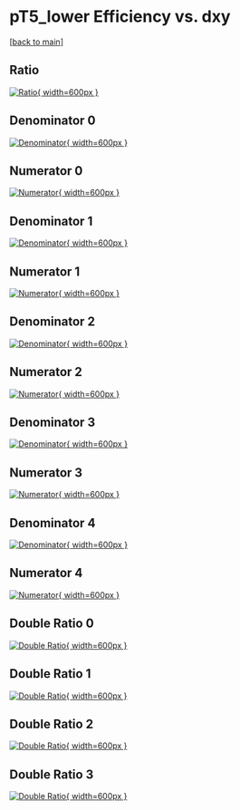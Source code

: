 # pT5_lower Efficiency vs. dxy

[[back to main](./)]



## Ratio

[![Ratio](../mtv/var/pT5_lower_vtr_0_-1_eff_dxy.png){ width=600px }](../mtv/var/pT5_lower_vtr_0_-1_eff_dxy.pdf)

## Denominator 0

[![Denominator](../mtv/den/pT5_lower_vtr_0_-1_eff_dxy_den0.png){ width=600px }](../mtv/den/pT5_lower_vtr_0_-1_eff_dxy_den0.pdf)

## Numerator 0

[![Numerator](../mtv/num/pT5_lower_vtr_0_-1_eff_dxy_num0.png){ width=600px }](../mtv/num/pT5_lower_vtr_0_-1_eff_dxy_num0.pdf)

## Denominator 1

[![Denominator](../mtv/den/pT5_lower_vtr_0_-1_eff_dxy_den1.png){ width=600px }](../mtv/den/pT5_lower_vtr_0_-1_eff_dxy_den1.pdf)

## Numerator 1

[![Numerator](../mtv/num/pT5_lower_vtr_0_-1_eff_dxy_num1.png){ width=600px }](../mtv/num/pT5_lower_vtr_0_-1_eff_dxy_num1.pdf)

## Denominator 2

[![Denominator](../mtv/den/pT5_lower_vtr_0_-1_eff_dxy_den2.png){ width=600px }](../mtv/den/pT5_lower_vtr_0_-1_eff_dxy_den2.pdf)

## Numerator 2

[![Numerator](../mtv/num/pT5_lower_vtr_0_-1_eff_dxy_num2.png){ width=600px }](../mtv/num/pT5_lower_vtr_0_-1_eff_dxy_num2.pdf)

## Denominator 3

[![Denominator](../mtv/den/pT5_lower_vtr_0_-1_eff_dxy_den3.png){ width=600px }](../mtv/den/pT5_lower_vtr_0_-1_eff_dxy_den3.pdf)

## Numerator 3

[![Numerator](../mtv/num/pT5_lower_vtr_0_-1_eff_dxy_num3.png){ width=600px }](../mtv/num/pT5_lower_vtr_0_-1_eff_dxy_num3.pdf)

## Denominator 4

[![Denominator](../mtv/den/pT5_lower_vtr_0_-1_eff_dxy_den4.png){ width=600px }](../mtv/den/pT5_lower_vtr_0_-1_eff_dxy_den4.pdf)

## Numerator 4

[![Numerator](../mtv/num/pT5_lower_vtr_0_-1_eff_dxy_num4.png){ width=600px }](../mtv/num/pT5_lower_vtr_0_-1_eff_dxy_num4.pdf)

## Double Ratio 0

[![Double Ratio](../mtv/ratio/pT5_lower_vtr_0_-1_eff_dxy_ratio0.png){ width=600px }](../mtv/ratio/pT5_lower_vtr_0_-1_eff_dxy_ratio0.pdf)

## Double Ratio 1

[![Double Ratio](../mtv/ratio/pT5_lower_vtr_0_-1_eff_dxy_ratio1.png){ width=600px }](../mtv/ratio/pT5_lower_vtr_0_-1_eff_dxy_ratio1.pdf)

## Double Ratio 2

[![Double Ratio](../mtv/ratio/pT5_lower_vtr_0_-1_eff_dxy_ratio2.png){ width=600px }](../mtv/ratio/pT5_lower_vtr_0_-1_eff_dxy_ratio2.pdf)

## Double Ratio 3

[![Double Ratio](../mtv/ratio/pT5_lower_vtr_0_-1_eff_dxy_ratio3.png){ width=600px }](../mtv/ratio/pT5_lower_vtr_0_-1_eff_dxy_ratio3.pdf)

